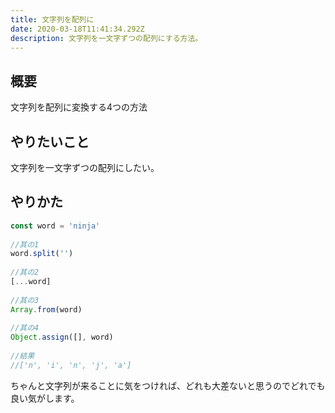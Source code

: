 ```yaml
---
title: 文字列を配列に
date: 2020-03-18T11:41:34.292Z
description: 文字列を一文字ずつの配列にする方法。
---
```

## 概要

文字列を配列に変換する4つの方法

## やりたいこと

文字列を一文字ずつの配列にしたい。

## やりかた
```javascript
const word = 'ninja'
    
//其の1
word.split('')
    
//其の2
[...word]
    
//其の3
Array.from(word)
    
//其の4
Object.assign([], word)
    
//結果
//['n', 'i', 'n', 'j', 'a']
```
ちゃんと文字列が来ることに気をつければ、どれも大差ないと思うのでどれでも良い気がします。
